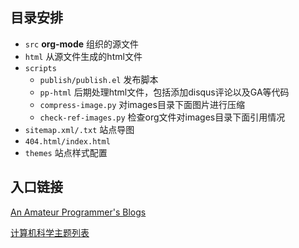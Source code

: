 ## 目录安排
- `src` **org-mode** 组织的源文件
- `html` 从源文件生成的html文件
- `scripts`
   - `publish/publish.el` 发布脚本
   - `pp-html` 后期处理html文件，包括添加disqus评论以及GA等代码
   - `compress-image.py` 对images目录下面图片进行压缩
   - `check-ref-images.py` 检查org文件对images目录下面引用情况
- `sitemap.xml/.txt` 站点导图
- `404.html/index.html`
- `themes` 站点样式配置

## 入口链接

[An Amateur Programmer's Blogs](./src/blogs.org)

[计算机科学主题列表](./src/index.org)

